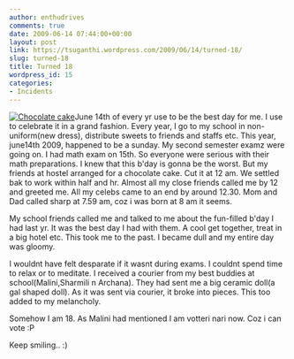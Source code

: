 ```yaml
---
author: enthudrives
comments: true
date: 2009-06-14 07:44:00+00:00
layout: post
link: https://tsuganthi.wordpress.com/2009/06/14/turned-18/
slug: turned-18
title: Turned 18
wordpress_id: 15
categories:
- Incidents
---
```


[![Chocolate cake](http://tsuganthi.files.wordpress.com/2009/06/image000.jpg?w=225)](http://tsuganthi.files.wordpress.com/2009/06/image000.jpg)June 14th of every yr use to be the best day for me. I use to celebrate it in a grand fashion. Every year, I go to my school in non-uniform(new dress), distribute sweets to friends and staffs etc. This year, june14th 2009, happened to be a sunday. My second semester examz were going on. I had math exam on 15th. So everyone were serious with their math preparations. I knew that this b'day is gonna be the worst. But my friends at hostel arranged for a chocolate cake. Cut it at 12 am. We settled bak to work within half and hr. Almost all my close friends called me by 12 and greeted me. All my celebs came to an end by around 12.30. Mom and Dad called sharp at 7.59 am, coz i was born at 8 am it seems.





My school friends called me and talked to me about the fun-filled b'day I had last yr. It was the best day I had with them. A cool get together, treat in a big hotel etc. This took me to the past. I became dull and my entire day was gloomy.




I wouldnt have felt desparate if it wasnt during exams. I couldnt spend time to relax or to meditate. I received a courier from my best buddies at school(Malini,Sharmili n Archana). They had sent me a big ceramic doll(a gal shaped doll). As it was sent via courier, it broke into pieces. This too added to my melancholy.




Somehow I am 18. As Malini had mentioned I am votteri nari now. Coz i can vote :P




Keep smiling.. :)
